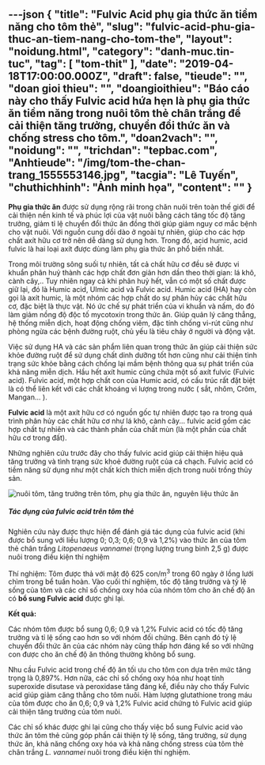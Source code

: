 ---json
{
    "title": "Fulvic Acid  phụ gia thức ăn tiềm năng cho tôm thẻ",
    "slug": "fulvic-acid-phu-gia-thuc-an-tiem-nang-cho-tom-the",
    "layout": "noidung.html",
    "category": "danh-muc.tin-tuc",
    "tag": [
        "tom-thit"
    ],
    "date": "2019-04-18T17:00:00.000Z",
    "draft": false,
    "tieude": "",
    "doan gioi thieu": "",
    "doangioithieu": "Báo cáo này cho thấy Fulvic acid hứa hẹn là phụ gia thức ăn tiềm năng trong nuôi tôm thẻ chân trắng để cải thiện tăng trưởng, chuyển đổi thức ăn và chống stress cho tôm.",
    "doan2vach": "",
    "noidung": "",
    "trichdan": "tepbac.com",
    "Anhtieude": "/img/tom-the-chan-trang_1555553146.jpg",
    "tacgia": "Lê Tuyến",
    "chuthichhinh": "Ảnh minh họa",
    "__content__": ""
}
---
<p><strong>Phụ gia thức ăn</strong>&nbsp;được sử dụng rộng r&atilde;i trong chăn nu&ocirc;i tr&ecirc;n to&agrave;n thế giới để cải thiện nền kinh tế v&agrave; ph&uacute;c lợi của vật nu&ocirc;i bằng c&aacute;ch tăng tốc độ tăng trưởng, giảm tỉ lệ chuyển đổi thức ăn đồng thời gi&uacute;p giảm nguy cơ mắc bệnh cho vật nu&ocirc;i. Với nguồn cung dồi d&agrave;o ở ngo&agrave;i tự nhi&ecirc;n, gi&uacute;p cho c&aacute;c hợp chất ax&iacute;t hữu cơ trở n&ecirc;n dễ d&agrave;ng sử dụng hơn. Trong đ&oacute;, acid humic, acid fulvic l&agrave; hai loại ax&iacute;t được d&ugrave;ng l&agrave;m phụ gia thức ăn phổ biến nhất.</p>

<p>Trong m&ocirc;i trường s&ocirc;ng suối tự nhi&ecirc;n, tất cả chất hữu cơ đều sẽ được vi khuẩn ph&acirc;n huỷ th&agrave;nh c&aacute;c hợp chất đơn giản hơn dần theo thời gian: l&aacute; kh&ocirc;, c&agrave;nh c&acirc;y,.. Tuy nhi&ecirc;n ngay cả khi ph&acirc;n huỷ hết, vẫn c&oacute; một số chất được giữ lại, đ&oacute; l&agrave; Humic acid, Ulmic acid&nbsp;v&agrave; Fulvic acid.&nbsp;Humic acid (HA) hay c&ograve;n gọi l&agrave; ax&iacute;t humic, l&agrave; một nh&oacute;m c&aacute;c hợp chất do sự ph&acirc;n hủy c&aacute;c chất hữu cơ, đặc biệt l&agrave; thực vật. N&oacute; ức chế sự ph&aacute;t triển của vi khuẩn v&agrave; nấm, do đ&oacute; l&agrave;m giảm nồng độ độc tố mycotoxin trong thức ăn. Gi&uacute;p quản l&yacute; căng thẳng, hệ thống miễn dịch, hoạt động chống vi&ecirc;m, đặc t&iacute;nh chống vi-r&uacute;t cũng như ph&ograve;ng ngừa c&aacute;c bệnh đường ruột, chủ yếu l&agrave; ti&ecirc;u chảy ở người v&agrave; động vật.</p>

<p>Việc sử dụng HA v&agrave; c&aacute;c sản phẩm li&ecirc;n quan trong thức ăn gi&uacute;p cải thiện sức khỏe đường ruột để sử dụng chất dinh dưỡng tốt hơn cũng như cải thiện t&igrave;nh trạng sức khỏe bằng c&aacute;ch chống lại mầm bệnh th&ocirc;ng qua sự ph&aacute;t triển của khả năng miễn dịch. Hầu hết ax&iacute;t humic cũng chứa một số ax&iacute;t fulvic (Fulvic acid). Fulvic acid, một hợp chất con của Humic acid, c&oacute; cấu tr&uacute;c rất đặt biệt l&agrave; c&oacute; thể li&ecirc;n kết với c&aacute;c chất kho&aacute;ng vi lượng trong nước ( sắt, nh&ocirc;m, Cr&ocirc;m, Mangan... ).&nbsp;</p>

<p><strong>Fulvic acid</strong>&nbsp;l&agrave; một ax&iacute;t hữu cơ c&oacute; nguồn gốc tự nhi&ecirc;n được tạo ra trong qu&aacute; tr&igrave;nh ph&acirc;n hủy c&aacute;c chất hữu cơ như l&aacute; kh&ocirc;, c&agrave;nh c&acirc;y... fulvic acid gồm c&aacute;c hợp chất tự nhi&ecirc;n v&agrave; c&aacute;c th&agrave;nh phần của chất m&ugrave;n (l&agrave; một phần của chất hữu cơ trong đất).</p>

<p>Những nghi&ecirc;n cứu trước đ&acirc;y cho thấy fulvic acid gi&uacute;p cải thiện hiệu quả tăng trưởng v&agrave; t&igrave;nh trạng sức khoẻ đường ruột của c&aacute; chạch. Fulvic acid c&oacute; tiềm năng sử dụng như một chất k&iacute;ch th&iacute;ch miễn dịch trong nu&ocirc;i trồng thủy sản.</p>

<p><img alt="nuôi tôm, tăng trưởng trên tôm, phụ gia thức ăn, nguyên liệu thức ăn" src="https://tepbac.com/upload/images/2019/04/FulvicAcid-tren-tom_1555552433.jpg" title="nuôi tôm, tăng trưởng trên tôm, phụ gia thức ăn, nguyên liệu thức ăn" /></p>

<h5>T&aacute;c dụng của fulvic acid tr&ecirc;n t&ocirc;m thẻ</h5>

<p>Nghi&ecirc;n cứu n&agrave;y được thực hiện để đ&aacute;nh gi&aacute; t&aacute;c dụng của fulvic acid (khi được bổ sung với liều lượng 0; 0,3; 0,6; 0,9 v&agrave; 1,2%) v&agrave;o thức ăn của t&ocirc;m thẻ ch&acirc;n trắng&nbsp;<em>Litopenaeus vannamei</em>&nbsp;(trọng lượng trung b&igrave;nh 2,5 g) được nu&ocirc;i trong điều kiện th&iacute; nghiệm</p>

<p>Th&iacute; nghiệm: T&ocirc;m được thả với mật độ 625 con/m<sup>3</sup>&nbsp;trong 60 ng&agrave;y ở lồng lưới ch&igrave;m trong bể tuần ho&agrave;n. V&agrave;o cuối th&iacute; nghiệm, tốc độ tăng trưởng v&agrave; tỷ lệ sống của t&ocirc;m v&agrave; c&aacute;c chỉ số chống oxy h&oacute;a của nh&oacute;m t&ocirc;m cho ăn chế độ ăn c&oacute;&nbsp;<strong>bổ sung Fulvic acid</strong>&nbsp;được ghi lại.</p>

<p><strong>Kết quả:</strong></p>

<p>C&aacute;c nh&oacute;m t&ocirc;m được bổ sung 0,6; 0,9 v&agrave; 1,2% Fulvic acid c&oacute; tốc độ tăng trưởng v&agrave; tỉ lệ sống cao hơn so với nh&oacute;m đối chứng. B&ecirc;n cạnh đ&oacute; tỷ lệ chuyển đổi thức ăn của c&aacute;c nh&oacute;m n&agrave;y cũng thấp hơn đ&aacute;ng kể so với những con được cho ăn chế độ ăn th&ocirc;ng thường kh&ocirc;ng bổ sung.&nbsp;</p>

<p>Nhu cầu Fulvic acid trong chế độ ăn tối ưu cho t&ocirc;m con dựa tr&ecirc;n mức tăng trọng l&agrave; 0,897%. Hơn nữa, c&aacute;c chỉ số chống oxy h&oacute;a như hoạt t&iacute;nh superoxide disutase v&agrave; peroxidase tăng đ&aacute;ng kể, điều n&agrave;y cho thấy Fulvic acid gi&uacute;p giảm căng thẳng cho t&ocirc;m nu&ocirc;i. H&agrave;m lượng glutathione trong m&aacute;u của t&ocirc;m được cho ăn 0,6; 0,9 v&agrave; 1,2% Fulvic acid chứng tỏ Fulvic acid gi&uacute;p cải thiện tăng trưởng của t&ocirc;m nu&ocirc;i.&nbsp;</p>

<p>C&aacute;c chỉ số kh&aacute;c được ghi lại cũng cho thấy việc bổ sung Fulvic acid v&agrave;o thức ăn t&ocirc;m thẻ cũng g&oacute;p phần cải thiện tỷ lệ sống, tăng trưởng, sử dụng thức ăn, khả năng chống oxy h&oacute;a v&agrave; khả năng chống stress của t&ocirc;m thẻ ch&acirc;n trắng&nbsp;<em>L. vannamei</em>&nbsp;nu&ocirc;i trong điều kiện th&iacute; nghiệm.</p>
